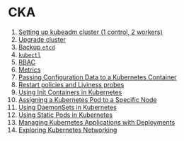 CKA
===

1. [Setting up kubeadm cluster (1 control, 2 workers)](./setup_kubeadm.md)
1. [Upgrade cluster](./upgrade_cluster.md)
1. [Backup `etcd`](./backup_etcd.md)
1. [`kubectl`](./kubectl.md)
1. [RBAC](./rbac.md)
1. [Metrics](./metrics.md)
1. [Passing Configuration Data to a Kubernetes Container](./env_config.md)
1. [Restart policies and Liviness probes](./restart_policies.md)
1. [Using Init Containers in Kubernetes](./init_containers.md)
1. [Assigning a Kubernetes Pod to a Specific Node](./node_selector.md)
1. [Using DaemonSets in Kubernetes](./daemon_sets.md)
1. [Using Static Pods in Kubernetes](./static_pods.md)
1. [Managing Kubernetes Applications with Deployments](./deployments.md)
1. [Exploring Kubernetes Networking](./networking.md)



